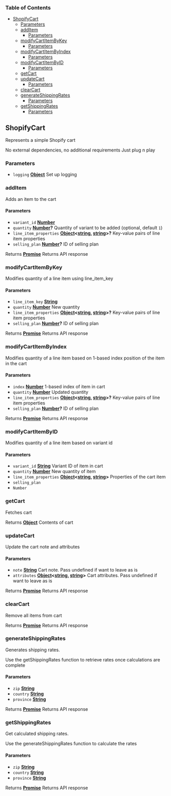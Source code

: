 <!-- Generated by documentation.js. Update this documentation by updating the source code. -->

### Table of Contents

*   [ShopifyCart][1]
    *   [Parameters][2]
    *   [addItem][3]
        *   [Parameters][4]
    *   [modifyCartItemByKey][5]
        *   [Parameters][6]
    *   [modifyCartItemByIndex][7]
        *   [Parameters][8]
    *   [modifyCartItemByID][9]
        *   [Parameters][10]
    *   [getCart][11]
    *   [updateCart][12]
        *   [Parameters][13]
    *   [clearCart][14]
    *   [generateShippingRates][15]
        *   [Parameters][16]
    *   [getShippingRates][17]
        *   [Parameters][18]

## ShopifyCart

Represents a simple Shopify cart

No external dependencies, no additional requirements
Just plug n play

### Parameters

*   `logging` **[Object][19]** Set up logging

### addItem

Adds an item to the cart

#### Parameters

*   `variant_id` **[Number][20]**&#x20;
*   `quantity` **[Number][20]?** Quantity of variant to be added (optional, default `1`)
*   `line_item_properties` **[Object][19]<[string][21], [string][21]>?** Key-value pairs of line item properties
*   `selling_plan` **[Number][20]?** ID of selling plan

Returns **[Promise][22]** Returns API response

### modifyCartItemByKey

Modifies quantity of a line item using line\_item\_key

#### Parameters

*   `line_item_key` **[String][21]**&#x20;
*   `quantity` **[Number][20]** New quantity
*   `line_item_properties` **[Object][19]<[string][21], [string][21]>?** Key-value pairs of line item properties
*   `selling_plan` **[Number][20]?** ID of selling plan

Returns **[Promise][22]** Returns API response

### modifyCartItemByIndex

Modifies quantity of a line item based on 1-based index position of the item in the cart

#### Parameters

*   `index` **[Number][20]** 1-based index of item in cart
*   `quantity` **[Number][20]** Updated quantity
*   `line_item_properties` **[Object][19]<[string][21], [string][21]>?** Key-value pairs of line item properties
*   `selling_plan` **[Number][20]?** ID of selling plan

Returns **[Promise][22]** Returns API response

### modifyCartItemByID

Modifies quantity of a line item based on variant id

#### Parameters

*   `variant_id` **[String][21]** Variant ID of item in cart
*   `quantity` **[Number][20]** New quantity of item
*   `line_item_properties` **[Object][19]<[string][21], [string][21]>** Properties of the cart item
*   `selling_plan` &#x20;
*   `Number` &#x20;

### getCart

Fetches cart

Returns **[Object][19]** Contents of cart

### updateCart

Update the cart note and attributes

#### Parameters

*   `note` **[String][21]** Cart note. Pass undefined if want to leave as is
*   `attributes` **[Object][19]<[string][21], [string][21]>** Cart attributes. Pass undefined if want to leave as is

Returns **[Promise][22]** Returns API response

### clearCart

Remove all items from cart

Returns **[Promise][22]** Returns API response

### generateShippingRates

Generates shipping rates.

Use the getShippingRates function to retrieve rates once calculations are complete

#### Parameters

*   `zip` **[String][21]**&#x20;
*   `country` **[String][21]**&#x20;
*   `province` **[String][21]**&#x20;

Returns **[Promise][22]** Returns API response

### getShippingRates

Get calculated shipping rates.

Use the generateShippingRates function to calculate the rates

#### Parameters

*   `zip` **[String][21]**&#x20;
*   `country` **[String][21]**&#x20;
*   `province` **[String][21]**&#x20;

Returns **[Promise][22]** Returns API response

[1]: #shopifycart

[2]: #parameters

[3]: #additem

[4]: #parameters-1

[5]: #modifycartitembykey

[6]: #parameters-2

[7]: #modifycartitembyindex

[8]: #parameters-3

[9]: #modifycartitembyid

[10]: #parameters-4

[11]: #getcart

[12]: #updatecart

[13]: #parameters-5

[14]: #clearcart

[15]: #generateshippingrates

[16]: #parameters-6

[17]: #getshippingrates

[18]: #parameters-7

[19]: https://developer.mozilla.org/docs/Web/JavaScript/Reference/Global_Objects/Object

[20]: https://developer.mozilla.org/docs/Web/JavaScript/Reference/Global_Objects/Number

[21]: https://developer.mozilla.org/docs/Web/JavaScript/Reference/Global_Objects/String

[22]: https://developer.mozilla.org/docs/Web/JavaScript/Reference/Global_Objects/Promise
